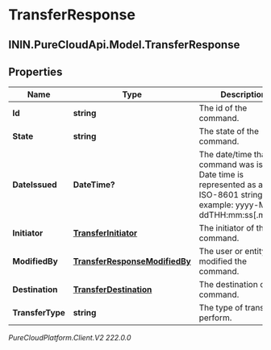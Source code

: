 # TransferResponse

## ININ.PureCloudApi.Model.TransferResponse

## Properties

|Name | Type | Description | Notes|
|------------ | ------------- | ------------- | -------------|
| **Id** | **string** | The id of the command. | [optional] |
| **State** | **string** | The state of the command. | [optional] |
| **DateIssued** | **DateTime?** | The date/time that this command was issued. Date time is represented as an ISO-8601 string. For example: yyyy-MM-ddTHH:mm:ss[.mmm]Z | [optional] |
| **Initiator** | [**TransferInitiator**](TransferInitiator) | The initiator of the command. | [optional] |
| **ModifiedBy** | [**TransferResponseModifiedBy**](TransferResponseModifiedBy) | The user or entity that modified the command. | [optional] |
| **Destination** | [**TransferDestination**](TransferDestination) | The destination of the command. | [optional] |
| **TransferType** | **string** | The type of transfer to perform. | [optional] |



_PureCloudPlatform.Client.V2 222.0.0_
